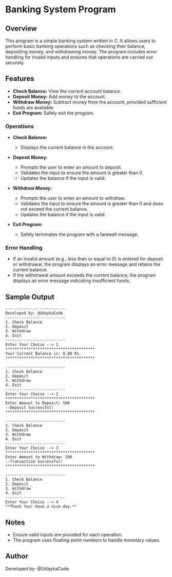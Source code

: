 # Banking System Program

## Overview
This program is a simple banking system written in C. It allows users to perform basic banking operations such as checking their balance, depositing money, and withdrawing money. The program includes error handling for invalid inputs and ensures that operations are carried out securely.

## Features
- **Check Balance:** View the current account balance.
- **Deposit Money:** Add money to the account.
- **Withdraw Money:** Subtract money from the account, provided sufficient funds are available.
- **Exit Program:** Safely exit the program.

### Operations
- **Check Balance:**
  - Displays the current balance in the account.

- **Deposit Money:**
  - Prompts the user to enter an amount to deposit.
  - Validates the input to ensure the amount is greater than 0.
  - Updates the balance if the input is valid.

- **Withdraw Money:**
  - Prompts the user to enter an amount to withdraw.
  - Validates the input to ensure the amount is greater than 0 and does not exceed the current balance.
  - Updates the balance if the input is valid.

- **Exit Program:**
  - Safely terminates the program with a farewell message.

### Error Handling
- If an invalid amount (e.g., less than or equal to 0) is entered for deposit or withdrawal, the program displays an error message and retains the current balance.
- If the withdrawal amount exceeds the current balance, the program displays an error message indicating insufficient funds.

## Sample Output
```
--------------------------
Developed by: @UdaykaCode
--------------------------
1. Check Balance
2. Deposit
3. Withdraw
4. Exit
--------------------------
Enter Your Choice --> 1
***************************************
Your Current Balance is: 0.00 Rs.
***************************************

--------------------------
1. Check Balance
2. Deposit
3. Withdraw
4. Exit
--------------------------
Enter Your Choice --> 2
***************************************
Enter Amount to Deposit: 500
--Deposit Successful!
***************************************

--------------------------
1. Check Balance
2. Deposit
3. Withdraw
4. Exit
--------------------------
Enter Your Choice --> 3
***************************************
Enter Amount to Withdraw: 200
--Transaction Successful!
***************************************

--------------------------
1. Check Balance
2. Deposit
3. Withdraw
4. Exit
--------------------------
Enter Your Choice --> 4
**Thank You! Have a nice day.**
```

## Notes
- Ensure valid inputs are provided for each operation.
- The program uses floating-point numbers to handle monetary values.

## Author
Developed by: @UdaykaCode

